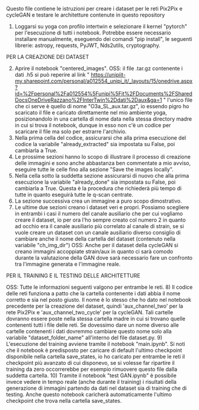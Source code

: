 Questo file contiene le istruzioni per creare i dataset per le reti Pix2Pix e cycleGAN e testare le architetture contenute in questo repository

1) Loggarsi su yoga con profilo intertwin e selezionare il kernel "pytorch" per l'esecuzione di tutti i notebook. Potrebbe essere necessario installare manualmente, eseguendo dei comandi "pip install", le seguenti librerie: astropy, requests, PyJWT, Nds2utils, cryptography.

PER LA CREAZIONE DEI DATASET

2) Aprire il notebook "centered_images".
OSS: il file .tar.gz contenente i dati .h5 si può reperire al link 
"
https://unipiit-my.sharepoint.com/personal/a012554_unipi_it/_layouts/15/onedrive.aspx?id=%2Fpersonal%2Fa012554%5Funipi%5Fit%2FDocuments%2FSharedDocsOneDriveRazzano%2FInterTwin%2Ddati%2Daux&ga=1
"
l'unico file che ci serve è quello di nome "O3a_SL_aux.tar.gz", io essendo pigro ho scaricato il file e caricato direttamente nel mio ambiente yoga, posizionandolo in una cartella di nome data nella stessa directory madre in cui si trova il notebook, dunque in esso non c'è un codice per scaricare il file ma solo per estrarre l'archivio.
3) Nella prima cella del codice, assicurarsi che alla prima esecuzione del codice la variabile "already_extracted" sia impostata su False, poi cambiarla a True.
4) Le prossime sezioni hanno lo scopo di illustrare il processo di creazione delle immagini e sono anche abbastanza ben commentate a mio avviso, eseguire tutte le celle fino alla sezione "Save the images locally".
5) Nella cella sotto la suddetta sezione assicurarsi di nuovo che alla prima esecuzione la variabile "already_done" sia impostata su False, poi cambiarla a True. Questa è la procedura che richiederà più tempo di tutte in quanto eseguirà tutte le q-scan centrate.
6) La sezione successiva crea un immagine a puro scopo dimostrativo.
7) Le ultime due sezioni creano i dataset veri e propri. Possiamo scegliere in entrambi i casi il numero del canale ausiliario che per cui vogliamo creare il dataset, io per ora l'ho sempre creato col numero 2 in quanto ad occhio era il canale ausiliario più correlato al canale di strain, se si vuole creare un dataset con un canale ausiliario diverso consiglio di cambiare anche il nome della cartella del dataset (contenuto nella variabile "ch_img_dir")
OSS: Anche per il dataset della cycleGAN si creano immagini accoppiate strain/aux in quanto ci sarà comodo durante la valutazione della GAN dove sarà necessario fare un confronto tra l'immagine generata e l'immagine reale.

PER IL TRAINING E IL TESTING DELLE ARCHITETTURE

OSS: Tutte le informazioni seguenti valgono per entrambe le reti.
8) Il codice delle reti funziona a patto che la cartella contenente i dati abbia il nome corretto e sia nel posto giusto. Il nome è lo stesso che ho dato nel notebook precedente per la creazione del dataset, quindi 'aux_channel_two' per la rete Pix2Pix e 'aux_channel_two_cycle' per la cycleGAN. Tali cartelle dovranno essere poste nella stessa cartella madre in cui si trovano quelle contenenti tutti i file delle reti. Se dovessimo dare un nome diverso alle cartelle contenenti i dati dovremmo cambiare questo nome solo alla variabile "dataset_folder_name" all'interno del file dataset.py.
9) L'esecuzione del training avviene tramite il notebook "main.ipynb". Si noti che il notebook è predisposto per caricare di default l'ultimo checkpoint disponibile nella cartella save_states, io ho caricato per entrambe le reti il checkpoint più avanzato di cui disponevo, se si volesse far ripartire il training da zero occorrerebbe per esempio rimuovere questo file dalla suddetta cartella.
10) Tramite il notebook "test GAN.ipynb" è possibile invece vedere in tempo reale (anche durante il training) i risultati della generazione di immagini partendo da dati nel dataset sia di training che di testing. Anche questo notebook caricherà automaticamente l'ultimo checkpoint che trova nella cartella save_states.
